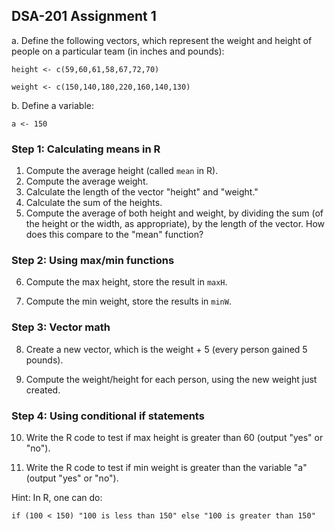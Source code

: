 ## DSA-201 Assignment 1

a.  Define the following vectors, which represent the weight and height of people on a particular team (in inches and pounds):

``` {.r}
height <- c(59,60,61,58,67,72,70)

weight <- c(150,140,180,220,160,140,130)
```

b.  Define a variable:

``` {.r}
a <- 150
```

### Step 1: Calculating means in R

1.  Compute the average height (called `mean` in R).
2.  Compute the average weight.
3.  Calculate the length of the vector "height" and "weight."
4.  Calculate the sum of the heights.
5.  Compute the average of both height and weight, by dividing the sum (of the height or the width, as appropriate), by the length of the vector. How does this compare to the "mean" function?

### Step 2: Using max/min functions

6.  Compute the max height, store the result in `maxH`.

7.  Compute the min weight, store the results in `minW`.

### Step 3: Vector math

8.  Create a new vector, which is the weight + 5 (every person gained 5 pounds).

9.  Compute the weight/height for each person, using the new weight just created.

### Step 4: Using conditional if statements

10. Write the R code to test if max height is greater than 60 (output "yes" or "no").

11. Write the R code to test if min weight is greater than the variable "a" (output "yes" or "no").

Hint: In R, one can do:

``` {.r}
if (100 < 150) "100 is less than 150" else "100 is greater than 150"
```
